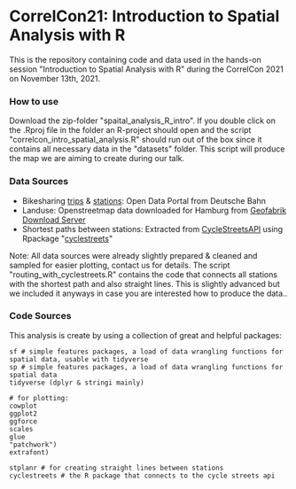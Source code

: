 # CorrelCon21: Introduction to Spatial Analysis with R

This is the repository containing code and data used in the hands-on session "Introduction to Spatial Analysis with R" during the CorrelCon 2021 on November 13th, 2021.


### How to use
Download the zip-folder "spaital_analysis_R_intro". If you double click on the .Rproj file in the folder an R-project should open and the script "correlcon_intro_spatial_analysis.R" should run out of the box since it contains all necessary data in the "datasets" folder. This script will produce the map we are aiming to create during our talk.

### Data Sources
- Bikesharing [trips](https://data.deutschebahn.com/dataset/data-call-a-bike/resource/b51f1366-15a1-4176-bbc0-74c2722faf9c.html) & [stations](https://data.deutschebahn.com/dataset/data-call-a-bike/resource/4007a81d-bb3d-46ed-9929-e3744d714aae.html): Open Data Portal from Deutsche Bahn
- Landuse: Openstreetmap data downloaded for Hamburg from [Geofabrik Download Server](https://download.geofabrik.de/europe/germany/hamburg.html)
- Shortest paths between stations: Extracted from [CycleStreetsAPI](https://www.cyclestreets.net/api/) using Rpackage "[cyclestreets](https://cran.r-project.org/web/packages/cyclestreets/index.html)"

Note: All data sources were already slightly prepared & cleaned and sampled for easier plotting, contact us for details. The script "routing_with_cyclestreets.R" contains the code that connects all stations with the shortest path and also straight lines. This is slightly advanced but we included it anyways in case you are interested how to produce the data..  

### Code Sources
This analysis is create by using a collection of great and helpful packages:

```
sf # simple features packages, a load of data wrangling functions for spatial data, usable with tidyverse
sp # simple features packages, a load of data wrangling functions for spatial data
tidyverse (dplyr & stringi mainly)

# for plotting:
cowplot
ggplot2
ggforce
scales
glue
"patchwork")
extrafont)

stplanr # for creating straight lines between stations
cyclestreets # the R package that connects to the cycle streets api
```

